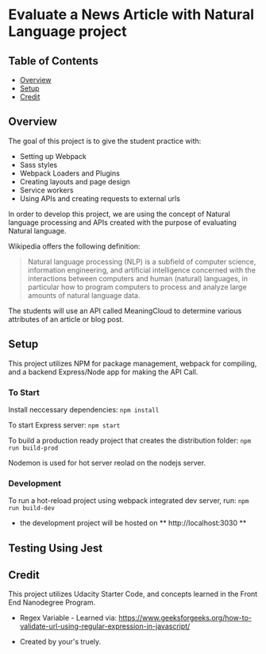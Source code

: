 # Evaluate a News Article with Natural Language project

## Table of Contents

* [Overview](#overview)
* [Setup](#setup)
* [Credit](#credit)

## Overview

The goal of this project is to give the student practice with:
- Setting up Webpack
- Sass styles
- Webpack Loaders and Plugins
- Creating layouts and page design
- Service workers
- Using APIs and creating requests to external urls

In order to develop this project, we are using the concept of Natural language processing and APIs created with the purpose of evaluating Natural language. 

Wikipedia offers the following definition: 

> Natural language processing (NLP) is a subfield of computer science, information engineering, and artificial intelligence concerned with the interactions between computers and human (natural) languages, in particular how to program computers to process and analyze large amounts of natural language data.

The students will use an API called MeaningCloud to determine various attributes of an article or blog post.


## Setup

This project utilizes NPM for package management, webpack for compiling,  and a backend Express/Node app for making the API Call. 

### To Start
Install neccessary dependencies:
`npm install`

To start Express server:
`npm start`

To build a production ready project that creates the distribution folder:
`npm run build-prod`


Nodemon is used for hot server reolad on the nodejs server.

### Development

To run a hot-reload project using webpack integrated dev server, run:
`npm run build-dev`

- the development project will be hosted on ** http://localhost:3030 **

## Testing Using Jest






## Credit

This project utilizes Udacity Starter Code, and concepts learned in the Front End Nanodegree Program. 

- Regex Variable - Learned via: https://www.geeksforgeeks.org/how-to-validate-url-using-regular-expression-in-javascript/





- Created by your's truely. 





